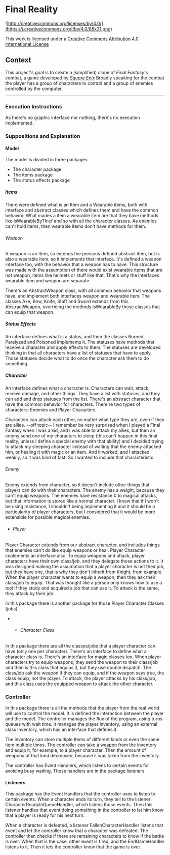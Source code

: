Final Reality
=============

![http://creativecommons.org/licenses/by/4.0/](https://i.creativecommons.org/l/by/4.0/88x31.png)

This work is licensed under a 
[Creative Commons Attribution 4.0 International License](http://creativecommons.org/licenses/by/4.0/)

Context
-------

This project's goal is to create a (simplified) clone of _Final Fantasy_'s combat, a game developed
by [_Square Enix_](https://www.square-enix.com)
Broadly speaking for the combat the player has a group of characters to control and a group of 
enemies controlled by the computer.

---

### Execution Instructions
As there's no graphic interface nor nothing, there's no execution implemented.

### Suppositions and Explanation
#### Model
The model is divided in three packages:
* The character package
* The items package
* The status effects package

##### Items

There were defined what is an Item and a Wearable items, both with interface and abstract classes which defines them and
have the common behavior. What mades a item a wearable item are that they have methods like isWearableByThief and so with all the character classes.
As enemies can't hold items, then wearable items don't have methods for them.

###### Weapon
A weapon is an Item, so extends the previous defined abstract item, but is also a wearable item, so it implements that interface.
It's defined a weapon interface too, with the behavior that a weapon has to have. This structure was made with the assumption of there would exist
wearable items that are not weapon, items like helmets or stuff like that. That's why the interfaces wearable item and weapon are separate.

There's an AbstractWeapon class, with all common behavior that weapons have, and implement both interfaces weapon and wearable item.
The classes Axe, Bow, Knife, Staff and Sword extends from this AbstractWeapon,
overriding the methods isWearableBy those classes that can equip that weapon.

##### Status Effects
An interface defines what is a status, and then the classes Burned, Paralyzed and Poisoned implements it.
The statuses have methods that receive a character and apply effects to them.
The statuses are developed thinking in that all characters have a list of statuses that have to apply.
Those statuses decide what to do once the character ask them to do something. 

##### Character
An interface defines what a character is.
Characters can wait, attack, receive damage, and other things. They have a list with statuses, and they can add and drop statuses from the list.
There's an abstract character that have the common behavior for characters. There're two types of characters: Enemies and Player Characters.

Characters can attack each other, no matter what type they are, even if they are allies.
--off topic-- I remember be very surprised when I played a Final Fantasy when I was a kid, and I was able to attack my allies,
but then an enemy send one of my characters to sleep (this can't happen in this final reality, unless I define a special enemy with that ability) and
I decided trying to attack my sleeping character instead of waiting that the enemy attacked him, or healing it with magic or an item. And it worked,
and I attacked weakly, so it was kind of fast. So I wanted to include that characteristic.

###### Enemy
Enemy extends from character, so it doesn't include other things that players can do with their characters.
The enemy has a weight, because they can't equip weapons.
The enemies have resistance 0 to magical attacks, but that information is stored like a normal character.
I know that if I won't be using resistance, I shouldn't being implementing it and it should be a particularity of player characters,
but I considered that it would be more extensible for possible magical enemies.

* ###### Player
Player Character extends from our abstract character, and includes things that enemies can't do like equip weapons or heal.
Player Character implements an interface also.
To equip weapons and attack, player characters have their own class/job, and they delegate those actions to it.
It was designed making the assumption that a player character is not their job, but they have one, that is why they don't inherit from Knight, from example.
When the player character wants to equip a weapon, then they ask their class/job to equip.
That was thought like a person only knows how to use a tool if they study and acquired a job that can use it.
To attack is the same, they attack by their job.

In this package there is another package for those Player Character Classes (jobs)

* * ###### Character Class
In this package there are all the classes/jobs that a player character can have (only one per character).
There's an interface to define what a character class is. There's an interface for magic classes too.
When player characters try to equip weapons, they send the weapon to their class/job and then is this class that equips it, but they use double dispatch.
The class/job ask the weapon if they can equip, and if the weapon says true, the class equip, not the player.
To attack, the player attacks by his class/job, and this class uses the equipped weapon to attack the other character.

### Controller
In this package there is all the methods that the player from the real world will use to control the model.
It is defined the interaction between the player and the model.
The controller manages the flux of the program, using turns queues with wait time.
It manages the player inventory, using an external class Inventory, which has an interface that defines it.

The inventory can store multiple Items of different kinds or even the same item multiple times.
The controller can take a weapon from the inventory and equip it, for example, to a player character.
Then the amount of weapons of that kind decreased, because it was taken from the inventory.

The controller has Event Handlers, which listens to certain events for avoiding busy waiting.
Those handlers are in the package listeners

#### Listeners
This package has the Event Handlers that the controller uses to listen to certain events.
When a character ends its turn, they tell to the listener CharacterReadyInQueueHandler, which listens those events.
Then this listener handles that event doing something in the controller to let him know that a player is ready for his next turn.

When a character is defeated, a listener FallenCharacterHandler listens that event and let the controller know that a character was defeated.
The controller then checks if there are remaining characters to know if the battle is over.
When that is the case, other event is fired, and the EndGameHandler listens to it.
Then it lets the controller know that the game is over.